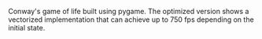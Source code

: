 
Conway's game of life built using pygame. The optimized version shows a vectorized implementation that can achieve up to 750 fps depending on the initial state.
